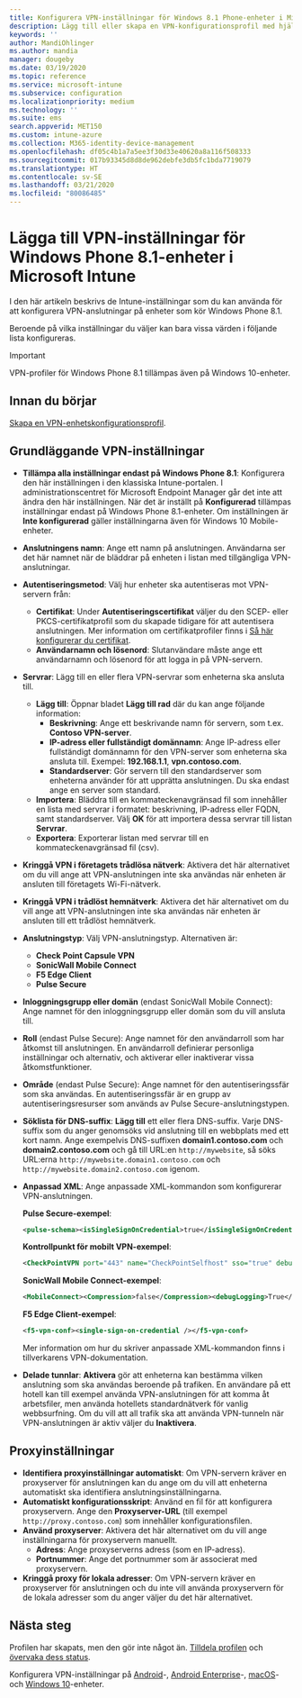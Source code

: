 ```yaml
---
title: Konfigurera VPN-inställningar för Windows 8.1 Phone-enheter i Microsoft Intune – Azure | Microsoft Docs
description: Lägg till eller skapa en VPN-konfigurationsprofil med hjälp av konfigurationsinställningar för virtuellt privat nätverk (VPN), inklusive anslutningsinformation och proxyinställningar för att inkludera IP- eller FQDN-adress samt TCP-port i Microsoft Intune på enheter med Windows Phone 8.1.
keywords: ''
author: MandiOhlinger
ms.author: mandia
manager: dougeby
ms.date: 03/19/2020
ms.topic: reference
ms.service: microsoft-intune
ms.subservice: configuration
ms.localizationpriority: medium
ms.technology: ''
ms.suite: ems
search.appverid: MET150
ms.custom: intune-azure
ms.collection: M365-identity-device-management
ms.openlocfilehash: df05c4b1a7a5ee3f30d33e40620a8a116f508333
ms.sourcegitcommit: 017b93345d8d8de962debfe3db5fc1bda7719079
ms.translationtype: HT
ms.contentlocale: sv-SE
ms.lasthandoff: 03/21/2020
ms.locfileid: "80086485"
---
```

# <a name="add-vpn-settings-on-windows-phone-81-devices-in-microsoft-intune"></a>Lägga till VPN-inställningar för Windows Phone 8.1-enheter i Microsoft Intune

I den här artikeln beskrivs de Intune-inställningar som du kan använda för att konfigurera VPN-anslutningar på enheter som kör Windows Phone 8.1. 

Beroende på vilka inställningar du väljer kan bara vissa värden i följande lista konfigureras.

>[!IMPORTANT]
>VPN-profiler för Windows Phone 8.1 tillämpas även på Windows 10-enheter.

## <a name="before-you-begin"></a>Innan du börjar

[Skapa en VPN-enhetskonfigurationsprofil](vpn-settings-configure.md).

## <a name="base-vpn-settings"></a>Grundläggande VPN-inställningar

- **Tillämpa alla inställningar endast på Windows Phone 8.1**: Konfigurera den här inställningen i den klassiska Intune-portalen. I administrationscentret för Microsoft Endpoint Manager går det inte att ändra den här inställningen. När det är inställt på **Konfigurerad** tillämpas inställningar endast på Windows Phone 8.1-enheter. Om inställningen är **Inte konfigurerad** gäller inställningarna även för Windows 10 Mobile-enheter.
- **Anslutningens namn**: Ange ett namn på anslutningen. Användarna ser det här namnet när de bläddrar på enheten i listan med tillgängliga VPN-anslutningar.
- **Autentiseringsmetod**: Välj hur enheter ska autentiseras mot VPN-servern från:
  - **Certifikat**: Under **Autentiseringscertifikat** väljer du den SCEP- eller PKCS-certifikatprofil som du skapade tidigare för att autentisera anslutningen. Mer information om certifikatprofiler finns i [Så här konfigurerar du certifikat](../protect/certificates-configure.md).
  - **Användarnamn och lösenord**: Slutanvändare måste ange ett användarnamn och lösenord för att logga in på VPN-servern.
- **Servrar**: Lägg till en eller flera VPN-servrar som enheterna ska ansluta till.
  - **Lägg till**: Öppnar bladet **Lägg till rad** där du kan ange följande information:
    - **Beskrivning**: Ange ett beskrivande namn för servern, som t.ex. **Contoso VPN-server**.
    - **IP-adress eller fullständigt domännamn**: Ange IP-adress eller fullständigt domännamn för den VPN-server som enheterna ska ansluta till. Exempel: **192.168.1.1**, **vpn.contoso.com**.
    - **Standardserver**: Gör servern till den standardserver som enheterna använder för att upprätta anslutningen. Du ska endast ange en server som standard.
  - **Importera**: Bläddra till en kommateckenavgränsad fil som innehåller en lista med servrar i formatet: beskrivning, IP-adress eller FQDN, samt standardserver. Välj **OK** för att importera dessa servrar till listan **Servrar**.
  - **Exportera**: Exporterar listan med servrar till en kommateckenavgränsad fil (csv).

- **Kringgå VPN i företagets trådlösa nätverk**: Aktivera det här alternativet om du vill ange att VPN-anslutningen inte ska användas när enheten är ansluten till företagets Wi-Fi-nätverk.
- **Kringgå VPN i trådlöst hemnätverk**: Aktivera det här alternativet om du vill ange att VPN-anslutningen inte ska användas när enheten är ansluten till ett trådlöst hemnätverk.

- **Anslutningstyp**: Välj VPN-anslutningstyp. Alternativen är:
  - **Check Point Capsule VPN**
  - **SonicWall Mobile Connect**
  - **F5 Edge Client**
  - **Pulse Secure**

- **Inloggningsgrupp eller domän** (endast SonicWall Mobile Connect): Ange namnet för den inloggningsgrupp eller domän som du vill ansluta till.
- **Roll** (endast Pulse Secure): Ange namnet för den användarroll som har åtkomst till anslutningen. En användarroll definierar personliga inställningar och alternativ, och aktiverar eller inaktiverar vissa åtkomstfunktioner.
- **Område** (endast Pulse Secure): Ange namnet för den autentiseringssfär som ska användas. En autentiseringssfär är en grupp av autentiseringsresurser som används av Pulse Secure-anslutningstypen.

- **Söklista för DNS-suffix**: **Lägg till** ett eller flera DNS-suffix. Varje DNS-suffix som du anger genomsöks vid anslutning till en webbplats med ett kort namn. Ange exempelvis DNS-suffixen **domain1.contoso.com** och **domain2.contoso.com** och gå till URL:en `http://mywebsite`, så söks URL:erna `http://mywebsite.domain1.contoso.com` och `http://mywebsite.domain2.contoso.com` igenom.

- **Anpassad XML**: Ange anpassade XML-kommandon som konfigurerar VPN-anslutningen.

  **Pulse Secure-exempel**:

  ```xml
  <pulse-schema><isSingleSignOnCredential>true</isSingleSignOnCredential></pulse-schema>
  ```

  **Kontrollpunkt för mobilt VPN-exempel**:

  ```xml
  <CheckPointVPN port="443" name="CheckPointSelfhost" sso="true" debug="3" />
  ```

  **SonicWall Mobile Connect-exempel**:

  ```xml
  <MobileConnect><Compression>false</Compression><debugLogging>True</debugLogging><packetCapture>False</packetCapture></MobileConnect>
  ```

  **F5 Edge Client-exempel**:

  ```xml
  <f5-vpn-conf><single-sign-on-credential /></f5-vpn-conf>
  ```

  Mer information om hur du skriver anpassade XML-kommandon finns i tillverkarens VPN-dokumentation.

- **Delade tunnlar**: **Aktivera** gör att enheterna kan bestämma vilken anslutning som ska användas beroende på trafiken. En användare på ett hotell kan till exempel använda VPN-anslutningen för att komma åt arbetsfiler, men använda hotellets standardnätverk för vanlig webbsurfning. Om du vill att all trafik ska att använda VPN-tunneln när VPN-anslutningen är aktiv väljer du **Inaktivera**.

## <a name="proxy-settings"></a>Proxyinställningar

- **Identifiera proxyinställningar automatiskt**: Om VPN-servern kräver en proxyserver för anslutningen kan du ange om du vill att enheterna automatiskt ska identifiera anslutningsinställningarna.
- **Automatiskt konfigurationsskript**: Använd en fil för att konfigurera proxyservern. Ange den **Proxyserver-URL** (till exempel `http://proxy.contoso.com`) som innehåller konfigurationsfilen.
- **Använd proxyserver**: Aktivera det här alternativet om du vill ange inställningarna för proxyservern manuellt.
  - **Adress**: Ange proxyserverns adress (som en IP-adress).
  - **Portnummer**: Ange det portnummer som är associerat med proxyservern.
- **Kringgå proxy för lokala adresser**: Om VPN-servern kräver en proxyserver för anslutningen och du inte vill använda proxyservern för de lokala adresser som du anger väljer du det här alternativet.

## <a name="next-steps"></a>Nästa steg

Profilen har skapats, men den gör inte något än. [Tilldela profilen](device-profile-assign.md) och [övervaka dess status](device-profile-monitor.md).

Konfigurera VPN-inställningar på [Android](vpn-settings-android.md)-, [Android Enterprise](vpn-settings-android-enterprise.md)-, [macOS](vpn-settings-macos.md)- och [Windows 10](vpn-settings-windows-10.md)-enheter.
